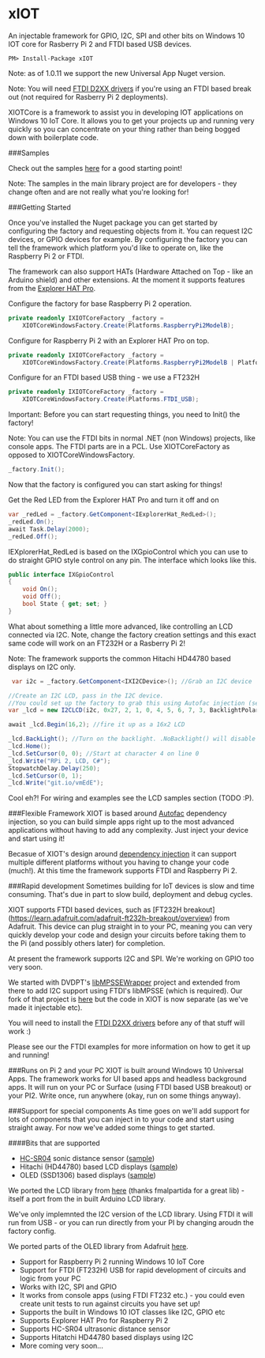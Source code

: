 # xIOT

An injectable framework for GPIO, I2C, SPI and other bits on Windows 10 IOT core for Rasberry Pi 2 and FTDI based USB devices. 

    PM> Install-Package xIOT
  
Note: as of 1.0.11 we support the new Universal App Nuget version.

Note: You will need [FTDI D2XX drivers](http://www.ftdichip.com/Drivers/D2XX.htm) if you're using an FTDI based break out (not required for Rasberry Pi 2 deployments). 

XIOTCore is a framework to assist you in developing IOT applications on Windows 10 IoT Core. It allows you to get your projects up and running very quickly so you can concentrate on your thing rather than being bogged down with boilerplate code. 

###Samples

Check out the samples [here](https://github.com/jakkaj/Xamling-IOT/tree/master/Samples) for a good starting point!

Note: The samples in the main library project are for developers - they change often and are not really what you're looking for! 

###Getting Started

Once you've installed the Nuget package you can get started by configuring the factory and requesting objects from it. You can request I2C devices, or GPIO devices for example. By configuring the factory you can tell the framework which platform you'd like to operate on, like the Raspberry Pi 2 or FTDI. 

The framework can also support HATs (Hardware Attached on Top - like an Arduino shield) and other extensions. At the moment it supports features from the [Explorer HAT Pro](http://shop.pimoroni.com/products/explorer-hat).  

Configure the factory for base Raspberry Pi 2 operation. 

```C#
private readonly IXIOTCoreFactory _factory = 
    XIOTCoreWindowsFactory.Create(Platforms.RaspberryPi2ModelB);
```

Configure for Raspberry Pi 2 with an Explorer HAT Pro on top.

```C#
private readonly IXIOTCoreFactory _factory = 
    XIOTCoreWindowsFactory.Create(Platforms.RaspberryPi2ModelB | Platforms.RaspberryPi2ExporerHatPro);
```

Configure for an FTDI based USB thing - we use a FT232H

```C#
private readonly IXIOTCoreFactory _factory =
    XIOTCoreWindowsFactory.Create(Platforms.FTDI_USB);
````

Important: Before you can start requesting things, you need to Init() the factory!

Note: You can use the FTDI bits in normal .NET (non Windows) projects, like console apps. The FTDI parts are in a PCL. Use XIOTCoreFactory as opposed to XIOTCoreWindowsFactory.

```C#
_factory.Init();
```

Now that the factory is configured you can start asking for things!

Get the Red LED from the Explorer HAT Pro and turn it off and on

```C#
var _redLed = _factory.GetComponent<IExplorerHat_RedLed>();
_redLed.On();
await Task.Delay(2000);
_redLed.Off();
```

IEXplorerHat_RedLed is based on the IXGpioControl which you can use to do straight GPIO style control on any pin. The interface which looks like this.

```C#
public interface IXGpioControl
{
    void On();
    void Off();
    bool State { get; set; }
}
```

What about something a little more advanced, like controlling an LCD connected via I2C. Note, change the factory creation settings and this exact same code will work on an FT232H or a Rasberry Pi 2! 

Note: The framework supports the common Hitachi HD44780 based displays on I2C only. 

```C#
 var i2c = _factory.GetComponent<IXI2CDevice>(); //Grab an I2C device

//Create an I2C LCD, pass in the I2C device. 
//You could set up the factory to grab this using Autofac injection (see advanced examples - TODO :P). 
var _lcd = new I2CLCD(i2c, 0x27, 2, 1, 0, 4, 5, 6, 7, 3, BacklightPolarity.Positive);

await _lcd.Begin(16,2); //fire it up as a 16x2 LCD

_lcd.BackLight(); //Turn on the backlight. .NoBacklight() will disable it
_lcd.Home(); 
_lcd.SetCursor(0, 0); //Start at character 4 on line 0
_lcd.Write("RPi 2, LCD, C#");
StopwatchDelay.Delay(250);
_lcd.SetCursor(0, 1);
_lcd.Write("git.io/vmEdE");
```            

Cool eh?! For wiring and examples see the LCD samples section (TODO :P). 

###Flexible Framework
XIOT is based around [Autofac](http://autofac.org/) dependency injection, so you can build simple apps right up to the most advanced applications without having to add any complexity. Just inject your device and start using it!

Becasue of XIOT's design around [dependency injection](https://en.wikipedia.org/wiki/Dependency_injection) it can support multiple different platforms without you having to change your code (much!). At this time the framework supports FTDI and Raspberry Pi 2.

###Rapid development
Sometimes building for IoT devices is slow and time consuming. That's due in part to slow build, deployment and debug cycles.

XIOT supports FTDI based devices, such as [FT232H breakout] (https://learn.adafruit.com/adafruit-ft232h-breakout/overview) from Adafruit. This device can plug straight in to your PC, meaning you can very quickly develop your code and design your circuits before taking them to the Pi (and possibly others later) for completion. 

At present the framework supports I2C and SPI. We're working on GPIO too very soon. 

We started with DVDPT's [libMPSSEWrapper](https://github.com/DVDPT/libMPSSE-.Net-Wrapper) project and extended from there to add I2C support using FTDI's libMPSSE (which is required). Our fork of that project is [here](https://github.com/jakkaj/libMPSSE-.Net-Wrapper) but the code in XIOT is now separate (as we've made it injectable etc). 

You will need to install the [FTDI D2XX drivers](http://www.ftdichip.com/Drivers/D2XX.htm) before any of that stuff will work :)

Please see our the FTDI examples for more information on how to get it up and running!

###Runs on Pi 2 and your PC
XIOT is built around Windows 10 Universal Apps. The framework works for UI based apps and headless background apps. It will run on your PC or Surface (using FTDI based USB breakout) or your PI2. Write once, run anywhere (okay, run on some things anyway).

###Support for special components
As time goes on we'll add support for lots of components that you can inject in to your code and start using straight away. For now we've added some things to get started. 

####Bits that are supported
- [HC-SR04](http://www.micropik.com/PDF/HCSR04.pdf) sonic distance sensor ([sample](https://github.com/jakkaj/xIOT/tree/master/Samples/HC-SR04))  
- Hitachi (HD44780) based LCD displays ([sample](https://github.com/jakkaj/xIOT/tree/master/Samples/LCD-Hitatchi-HD44780))
- OLED (SSD1306) based displays ([sample](https://github.com/jakkaj/xIOT/tree/master/Samples/OLED_SSD1306))

We ported the LCD library from [here](https://bitbucket.org/fmalpartida/new-liquidcrystal/wiki/Home) (thanks fmalpartida for a great lib) - itself a port from the in built Arduino LCD library. 

We've only implemnted the I2C version of the LCD library. Using FTDI it will run from USB - or you can run directly from your PI by changing aroudn the factory config. 

We ported parts of the OLED library from Adafruit [here](https://github.com/adafruit/Adafruit_SSD1306).

* Support for Raspberry Pi 2 running Windows 10 IoT Core
* Support for FTDI (FT232H) USB for rapid development of circuits and logic from your PC
* Works with I2C, SPI and GPIO
* It works from console apps (using FTDI FT232 etc.) - you could even create unit tests to run against circuits you have set up!
* Supports the built in Windows 10 IOT classes like I2C, GPIO etc
* Supports Explorer HAT Pro for Raspberry Pi 2
* Supports HC-SR04 ultrasonic distance sensor
* Supports Hitatchi HD44780 based displays using I2C
* More coming very soon...
